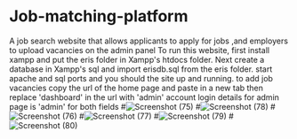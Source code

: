# Job-matching-platform
A job search website that allows applicants to apply for jobs ,and employers to upload vacancies on the admin panel
To run this website, first install xampp and put the eris folder in Xampp's htdocs folder.
Next create a database in Xampp's sql and import erisdb.sql from the eris folder.
start apache and sql ports and you should the site up and running.
to add job vacancies copy the url of the home page and paste in a new tab then replace 'dashboard' in the url with 'admin'
account login details for admin page is 'admin' for both fields
#![Screenshot (75)](https://github.com/RYANFRANKLIN237/Job-matching-platform/assets/95378076/962f676a-ae61-4da2-ac9e-a5034945180e)
#![Screenshot (78)](https://github.com/RYANFRANKLIN237/Job-matching-platform/assets/95378076/d7743352-e503-4f15-88d7-71c83c875f8f)
#![Screenshot (76)](https://github.com/RYANFRANKLIN237/Job-matching-platform/assets/95378076/1167e61d-6e99-4952-9fb1-f8a30614347d)
#![Screenshot (77)](https://github.com/RYANFRANKLIN237/Job-matching-platform/assets/95378076/0c8b78e2-2985-4230-b447-9803a08642a4)
#![Screenshot (79)](https://github.com/RYANFRANKLIN237/Job-matching-platform/assets/95378076/8ea33934-1b1c-4335-be5c-752203aedd0a)
#![Screenshot (80)](https://github.com/RYANFRANKLIN237/Job-matching-platform/assets/95378076/32ea547b-be72-4d89-bae8-fc30df42c707)








